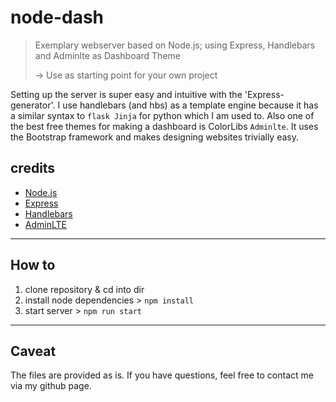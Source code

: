 # node-dash
> Exemplary webserver based on Node.js; using Express, Handlebars and Adminlte as Dashboard Theme
> 
> -> Use as starting point for your own project

Setting up the server is super easy and intuitive with the 'Express-generator'. I use handlebars (and hbs) as a template engine because it has a similar syntax to ```flask Jinja``` for python which I am used to. Also one of the best free themes for making a dashboard is ColorLibs ```Adminlte```. It uses the Bootstrap framework and makes designing websites trivially easy.

## credits
* [Node.js](https://nodejs.org/)
* [Express](https://expressjs.com/)
* [Handlebars](https://handlebarsjs.com/)
* [AdminLTE](https://github.com/ColorlibHQ/AdminLTE)

---
## How to
1. clone repository & cd into dir
2. install node dependencies > ```npm install```
3. start server > ```npm run start```

---
## Caveat
The files are provided as is. If you have questions, feel free to contact me via my github page.